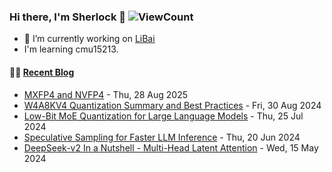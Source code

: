 ### Hi there, I'm Sherlock 👋 ![ViewCount](https://views.whatilearened.today/views/github/L1aoXingyu/L1aoXingyu.svg)

- 🔭 I’m currently working on [LiBai](https://github.com/Oneflow-Inc/libai)
- I'm learning cmu15213.

#### 🤹‍♀️ <a href="https://sherlock-dev.netlify.app/" target="_blank">Recent Blog</a>
<!-- blog starts -->
* [MXFP4 and NVFP4](https://sherlock-dev.netlify.app/posts/mxfp4-and-nvfp4/) - Thu, 28 Aug 2025
* [W4A8KV4 Quantization Summary and Best Practices](https://sherlock-dev.netlify.app/posts/w4a8kv4-quantization-summary-and-best-practices/) - Fri, 30 Aug 2024
* [Low-Bit MoE Quantization for Large Language Models](https://sherlock-dev.netlify.app/posts/low-bit-moe-quantization-for-large-language-models/) - Thu, 25 Jul 2024
* [Speculative Sampling for Faster LLM Inference](https://sherlock-dev.netlify.app/posts/speculative-sampling-for-faster-llm-inference/) - Thu, 20 Jun 2024
* [DeepSeek-v2 In a Nutshell - Multi-Head Latent Attention](https://sherlock-dev.netlify.app/posts/deepseek-v2-in-a-nutshell---multi-head-latent-attention/) - Wed, 15 May 2024
<!-- blog ends -->

<!--
**L1aoXingyu/L1aoXingyu** is a ✨ _special_ ✨ repository because its `README.md` (this file) appears on your GitHub profile.

Here are some ideas to get you started:

- 🔭 I’m currently working on ...
- 🌱 I’m currently learning ...
- 👯 I’m looking to collaborate on ...
- 🤔 I’m looking for help with ...
- 💬 Ask me about ...
- 📫 How to reach me: ...
- 😄 Pronouns: ...
- ⚡ Fun fact: ...
-->
